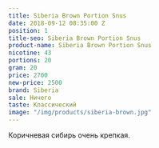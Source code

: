 ```yaml
---
title: Siberia Brown Portion Snus
date: 2018-09-12 08:35:00 Z
position: 1
title-seo: Siberia Brown Portion Snus
product-name: Siberia Brown Portion Snus
nicotine: 43
portions: 20
gram: 20
price: 2700
new-price: 2500
brand: Siberia
sale: Ничего
taste: Классический
image: "/img/products/siberia-brown.jpg"
---
```


Коричневая сибирь очень крепкая.